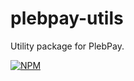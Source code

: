 # plebpay-utils
Utility package for PlebPay.

[![NPM](https://img.shields.io/npm/v/plebpay-utils.svg)](https://www.npmjs.com/package/plebpay-utils)
